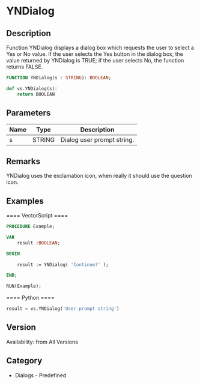 # YNDialog

## Description
Function YNDialog displays a dialog box which requests the user to select a Yes or No value. If the user selects the Yes button in the dialog box, the value returned by YNDialog is TRUE; if the user selects No, the function returns FALSE.

```pascal
FUNCTION YNDialog(s : STRING): BOOLEAN;
```

```python
def vs.YNDialog(s):
    return BOOLEAN
```

## Parameters
|Name|Type|Description|
|---|---|---|
|s|STRING|Dialog user prompt string.|

## Remarks
YNDialog uses the exclamation icon, when really it should use the question icon.

## Examples
==== VectorScript ====
```pascal
PROCEDURE Example;

VAR
	result :BOOLEAN;

BEGIN

	result := YNDialog( 'Continue?' );

END;

RUN(Example);
```
==== Python ====
```python
result = vs.YNDialog('User prompt string')
```

## Version
Availability: from All Versions

## Category
* Dialogs - Predefined

